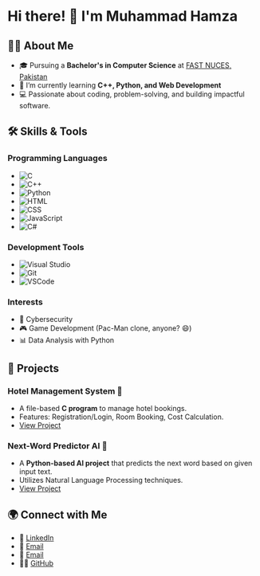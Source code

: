# Hi there! 👋 I'm Muhammad Hamza 

## 👨‍💻 About Me
- 🎓 Pursuing a **Bachelor's in Computer Science** at [FAST NUCES, Pakistan](https://www.nu.edu.pk/)
- 🌱 I’m currently learning **C++, Python, and Web Development**
- 💻 Passionate about coding, problem-solving, and building impactful software.

## 🛠️ Skills & Tools
### Programming Languages
- ![C](https://img.shields.io/badge/C-%2300599C.svg?style=flat&logo=c&logoColor=white)
- ![C++](https://img.shields.io/badge/C++-%2300599C.svg?style=flat&logo=c%2B%2B&logoColor=white)
- ![Python](https://img.shields.io/badge/Python-%2314354C.svg?style=flat&logo=python&logoColor=white)
- ![HTML](https://img.shields.io/badge/HTML-%23E34F26.svg?style=flat&logo=html5&logoColor=white)
- ![CSS](https://img.shields.io/badge/CSS-%231572B6.svg?style=flat&logo=css3&logoColor=white)
- ![JavaScript](https://img.shields.io/badge/JavaScript-%23F7DF1E.svg?style=flat&logo=javascript&logoColor=black)
- ![C#](https://img.shields.io/badge/C%23-%23239120.svg?style=flat&logo=c-sharp&logoColor=white)

### Development Tools
- ![Visual Studio](https://img.shields.io/badge/Visual%20Studio-%235C2D91.svg?style=flat&logo=visual-studio&logoColor=white)
- ![Git](https://img.shields.io/badge/Git-%23F05033.svg?style=flat&logo=git&logoColor=white)
- ![VSCode](https://img.shields.io/badge/VS%20Code-%23007ACC.svg?style=flat&logo=visual-studio-code&logoColor=white)

### Interests
- 🔐 Cybersecurity
- 🎮 Game Development (Pac-Man clone, anyone? 😄)
- 📊 Data Analysis with Python

## 🌟 Projects
### Hotel Management System 🏨
- A file-based **C program** to manage hotel bookings.
- Features: Registration/Login, Room Booking, Cost Calculation.
- [View Project](https://github.com/hamzza07x/Project-Hotel-management-system)

### Next-Word Predictor AI 🤖
- A **Python-based AI project** that predicts the next word based on given input text.
- Utilizes Natural Language Processing techniques.
- [View Project](https://github.com/hamzza07x/Next-Word-Predictor-AI)

## 🌍 Connect with Me
- 💼 [LinkedIn](https://www.linkedin.com/in/muhammad-hamza-b254a0292?utm_source=share&utm_campaign=share_via&utm_content=profile&utm_medium=android_app)
- 📧 [Email](mailto:p230577@cfd.nu.edu.pk)
- 📧 [Email](mailto:p230577@pwr.nu.edu.pk)
- 🧑‍💻 [GitHub](https://github.com/hamzza07x)

